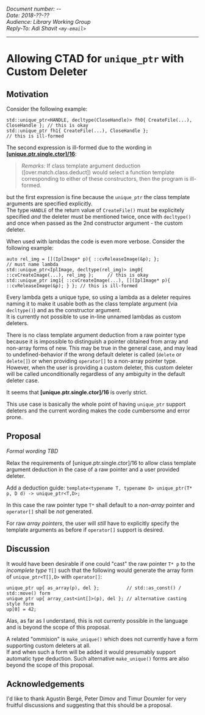 *Document number: --   
Date: 2018-??-??    
Audience: Library Working Group   
Reply-To: Adi Shavit `<my-email>`*  

---

# Allowing CTAD for `unique_ptr` with Custom Deleter

## Motivation

Consider the following example:
```
std::unique_ptr<HANDLE, decltype(CloseHandle)> fh0{ CreateFile(...), CloseHandle }; // this is okay
std::unique_ptr fh1{ CreateFile(...), CloseHandle };                                // this is ill-formed
```

The second expression is ill-formed due to the wording in [**[unique.ptr.single.ctor]/16**](http://eel.is/c++draft/unique.ptr#single.ctor-16):  

> *Remarks:* If class template argument deduction ([over.match.class.deduct]) would select a function template corresponding to either of these constructors, then the program is ill-formed.

but the first expression is fine because the `unique_ptr` the class template arguments are specified explicitly.  
The type `HANDLE` of the return value of `CreateFile()` must be explicitely specified *and* the deleter must be mentioned twice, once with `decltype()` and once when passed as the 2nd constructor argument - the custom deleter.     

When used with lambdas the code is even more verbose. Consider the following example:  

```
auto rel_img = [](IplImage* p){ ::cvReleaseImage(&p); };                                // must name lambda
std::unique_ptr<IplImage, decltype(rel_img)> img0{ ::cvCreateImage(...), rel_img };     // this is okay  
std::unique_ptr img1{ ::cvCreateImage(...), [](IplImage* p){ ::cvReleaseImage(&p); } }; // this is ill-formed  
```
Every lambda gets a unique type, so using a lambda as a deleter requires naming it to make it usable both as the class template argument (via `decltype()`) and as the constructor argument.  
It is currently not possible to use in-line unnamed lambdas as custom deleters.  

There is no class template argument deduction from a raw pointer type because it is impossible to distinguish a pointer obtained from array and non-array forms of new. This may be true in the general case, and may lead to undefined-behavior if the wrong default deleter is called (`delete` or `delete[]`) or when providing `operator[]` to a non-array pointer type. However, when the user is providing a custom deleter, this custom deleter will be called unconditionally regardless of any ambiguity in the default deleter case.    

It seems that **[unique.ptr.single.ctor]/16** is overly strict.

This use case is basically the whole point of having `unique_ptr` support deleters and the current wording makes the code cumbersome and error prone.

## Proposal

*Formal wording TBD*

Relax the requirements of [unique.ptr.single.ctor]/16 to allow class template argument deduction in the case of a raw pointer and a user provided deleter.  

Add a deduction guide: `template<typename T, typename D> unique_ptr(T* p, D d) -> unique_ptr<T,D>;`

In this case the raw pointer type `T*` shall default to a *non-array* pointer and `operator[]` shall be *not* generated.

For raw _array pointers_, the user will *still* have to explicitly specify the template arguments as before if `operator[]` support is desired.

## Discussion

It would have been desirable if one could "cast" the raw pointer `T* p` to the *incomplete type* `T[]` such that the following would generate the array form of `unique_ptr<T[],D>` with `operator[]`:

```
unique_ptr up{ as_array(p), del };          // std::as_const() / std::move() form 
unique_ptr up{ array_cast<int[]>(p), del }; // alternative casting style form
up[0] = 42;
```
Alas, as far as I understand, this is not currenty possible in the language and is beyond the scope of this proposal.

A related "ommision" is `make_unique()` which does not currently have a form supporting custom deleters at all.    
If and when such a form will be added it would presumably support automatic type deduction. Such alternative `make_unique()` forms are also beyond the scope of this proposal.   


## Acknowledgements

I'd like to thank Agustín Bergé, Peter Dimov and Timur Doumler for very fruitful discussions and suggesting that this should be a proposal.
